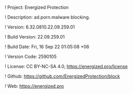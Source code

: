 ! Project: Energized Protection

! Description: ad.porn.malware blocking.

! Version: 6.32.0810.22.09.259.01

! Build Version: 22.09.259.01

! Build Date: Fri, 16 Sep 22 01:05:08 +06

! Version Code: 2590105

! License: CC BY-NC-SA 4.0, https://energized.pro/license

! Github: https://github.com/EnergizedProtection/block

! Web: https://energized.pro
